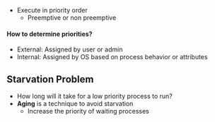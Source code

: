- Execute in priority order
	- Preemptive or non preemptive

#### How to determine priorities?
- External: Assigned by user or admin
- Internal: Assigned by OS based on process behavior or attributes

## Starvation Problem
- How long will it take for a low priority process to run?
- **Aging** is a technique to avoid starvation
	- Increase the priority of waiting processes